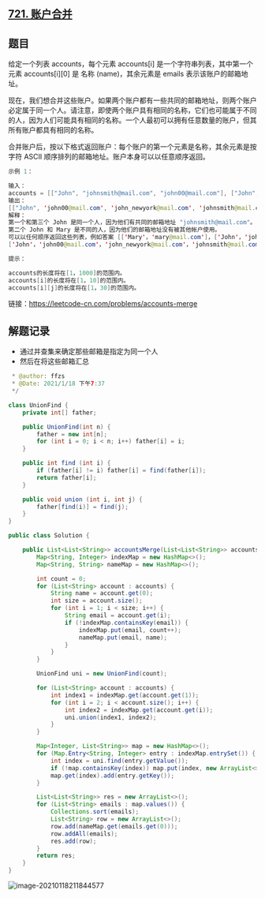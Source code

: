## [721. 账户合并](https://leetcode-cn.com/problems/accounts-merge/)

## 题目

给定一个列表 accounts，每个元素 accounts[i] 是一个字符串列表，其中第一个元素 accounts[i][0] 是 名称 (name)，其余元素是 emails 表示该账户的邮箱地址。

现在，我们想合并这些账户。如果两个账户都有一些共同的邮箱地址，则两个账户必定属于同一个人。请注意，即使两个账户具有相同的名称，它们也可能属于不同的人，因为人们可能具有相同的名称。一个人最初可以拥有任意数量的账户，但其所有账户都具有相同的名称。

合并账户后，按以下格式返回账户：每个账户的第一个元素是名称，其余元素是按字符 ASCII 顺序排列的邮箱地址。账户本身可以以任意顺序返回。

```java
示例 1：

输入：
accounts = [["John", "johnsmith@mail.com", "john00@mail.com"], ["John", "johnnybravo@mail.com"], ["John", "johnsmith@mail.com", "john_newyork@mail.com"], ["Mary", "mary@mail.com"]]
输出：
[["John", 'john00@mail.com', 'john_newyork@mail.com', 'johnsmith@mail.com'],  ["John", "johnnybravo@mail.com"], ["Mary", "mary@mail.com"]]
解释：
第一个和第三个 John 是同一个人，因为他们有共同的邮箱地址 "johnsmith@mail.com"。 
第二个 John 和 Mary 是不同的人，因为他们的邮箱地址没有被其他帐户使用。
可以以任何顺序返回这些列表，例如答案 [['Mary'，'mary@mail.com']，['John'，'johnnybravo@mail.com']，
['John'，'john00@mail.com'，'john_newyork@mail.com'，'johnsmith@mail.com']] 也是正确的。
```



```java
提示：

accounts的长度将在[1，1000]的范围内。
accounts[i]的长度将在[1，10]的范围内。
accounts[i][j]的长度将在[1，30]的范围内。
```


链接：https://leetcode-cn.com/problems/accounts-merge

## 解题记录

+ 通过并查集来确定那些邮箱是指定为同一个人
+ 然后在将这些邮箱汇总

```java
 * @author: ffzs
 * @Date: 2021/1/18 下午7:37
 */

class UnionFind {
    private int[] father;

    public UnionFind(int n) {
        father = new int[n];
        for (int i = 0; i < n; i++) father[i] = i;
    }

    public int find (int i) {
        if (father[i] != i) father[i] = find(father[i]);
        return father[i];
    }

    public void union (int i, int j) {
        father[find(i)] = find(j);
    }
}

public class Solution {

    public List<List<String>> accountsMerge(List<List<String>> accounts) {
        Map<String, Integer> indexMap = new HashMap<>();
        Map<String, String> nameMap = new HashMap<>();

        int count = 0;
        for (List<String> account : accounts) {
            String name = account.get(0);
            int size = account.size();
            for (int i = 1; i < size; i++) {
                String email = account.get(i);
                if (!indexMap.containsKey(email)) {
                    indexMap.put(email, count++);
                    nameMap.put(email, name);
                }
            }
        }

        UnionFind uni = new UnionFind(count);

        for (List<String> account : accounts) {
            int index1 = indexMap.get(account.get(1));
            for (int i = 2; i < account.size(); i++) {
                int index2 = indexMap.get(account.get(i));
                uni.union(index1, index2);
            }
        }

        Map<Integer, List<String>> map = new HashMap<>();
        for (Map.Entry<String, Integer> entry : indexMap.entrySet()) {
            int index = uni.find(entry.getValue());
            if (!map.containsKey(index)) map.put(index, new ArrayList<>());
            map.get(index).add(entry.getKey());
        }

        List<List<String>> res = new ArrayList<>();
        for (List<String> emails : map.values()) {
            Collections.sort(emails);
            List<String> row = new ArrayList<>();
            row.add(nameMap.get(emails.get(0)));
            row.addAll(emails);
            res.add(row);
        }
        return res;
    }
}
```

![image-20210118211844577](https://gitee.com/ffzs/picture_go/raw/master/img/image-20210118211844577.png)